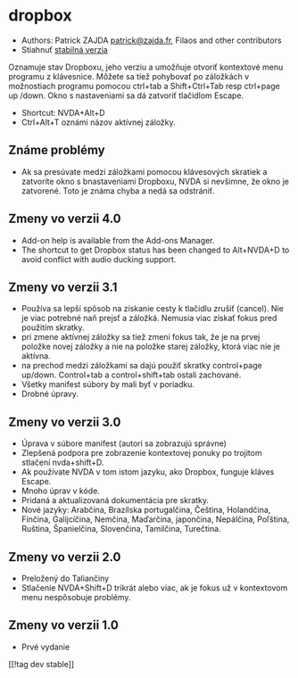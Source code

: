 # dropbox #

* Authors: Patrick ZAJDA <patrick@zajda.fr>, Filaos and other contributors
* Stiahnuť [stabilná verzia][1]

Oznamuje stav Dropboxu, jeho verziu a umožňuje otvoriť kontextové menu
programu z klávesnice. Môžete sa tiež pohybovať po záložkách v možnostiach
programu pomocou ctrl+tab a  Shift+Ctrl+Tab resp ctrl+page up /down. Okno s
nastaveniami sa dá zatvoriť tlačidlom Escape.

* Shortcut: NVDA+Alt+D
* Ctrl+Alt+T oznámi názov aktívnej záložky.

## Známe problémy ##

* Ak sa presúvate medzi záložkami pomocou klávesových skratiek a zatvoríte okno s bnastaveniami Dropboxu, NVDA si nevšimne, že okno je zatvorené.
Toto je známa chyba a nedá sa odstrániť.


## Zmeny vo verzii 4.0 ##

* Add-on help is available from the Add-ons Manager.
* The shortcut to get Dropbox status has been changed to Alt+NVDA+D to avoid
  conflict with audio ducking support.

## Zmeny vo verzii 3.1 ##

* Používa sa lepší spôsob na získanie cesty k tlačidlu zrušiť (cancel). Nie
  je viac potrebné naň prejsť a záložká. Nemusia viac získať fokus pred
  použitím skratky.
* pri zmene aktívnej záložky sa tiež zmení fokus tak, že je na prvej položke
  novej záložky a nie na položke starej záložky, ktorá viac nie je aktívna.
* na prechod medzi záložkami sa dajú použiť skratky  control+page
  up/down. Control+tab a control+shift+tab ostali zachované.
* Všetky manifest súbory by mali byť v poriadku.
* Drobné úpravy.

## Zmeny vo verzii 3.0 ##

* Úprava v súbore manifest (autori sa zobrazujú správne)
* Zlepšená podpora pre zobrazenie kontextovej ponuky po trojitom stlačení
  nvda+shift+D.
* Ak používate NVDA v tom istom jazyku, ako Dropbox, funguje kláves Escape.
* Mnoho úprav v kóde.
* Pridaná a aktualizovaná dokumentácia pre skratky.
* Nové jazyky: Arabčina, Brazílska portugalčina, Čeština, Holandčina,
  Fínčina, Galijcíčina, Nemčina, Maďarčina, japončina, Nepálčina, Poľština,
  Ruština, Španielčina, Slovenčina, Tamilčina, Turečtina.

## Zmeny vo verzii 2.0 ##

* Preložený do Taliančiny
* Stlačenie NVDA+Shift+D trikrát alebo viac, ak je fokus už v kontextovom
  menu nespôsobuje problémy.

## Zmeny vo verzii 1.0 ##

* Prvé vydanie

[[!tag dev stable]]

[1]: https://addons.nvda-project.org/files/get.php?file=dx
